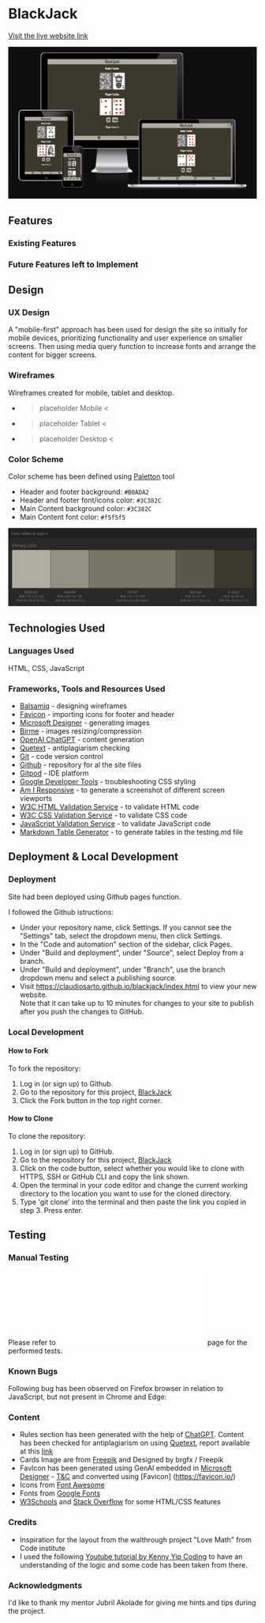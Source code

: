 # BlackJack

[Visit the live website link](https://claudiosarto.github.io/blackjack/index.html)

![Responsice Mockup](docs/blackjack-responsive-mockup.png) 

## Features

### Existing Features

### Future Features left to Implement

## Design  

### UX Design  
A "mobile-first" approach has been used for design the site so initially for mobile devices, prioritizing functionality and user experience on smaller screens. Then using media query function to increase fonts and arrange the content for bigger screens. 

### Wireframes
Wireframes created for mobile, tablet and desktop.
- > placeholder Mobile <
- > placeholder Tablet <
- > placeholder Desktop <

### Color Scheme

Color scheme has been defined using [Paletton](https://paletton.com/) tool

- Header and footer background: `#B0ADA2`
- Header and footer font/icons color: `#3C382C`
- Main Content background color: `#3C382C` 
- Main Content font color: `#f5f5f5` 

![Color Scheme](docs/blackjack-color-scheme.png)

## Technologies Used

### Languages Used
HTML, CSS, JavaScript

### Frameworks, Tools and Resources Used
- [Balsamiq](https://balsamiq.com/) - designing wireframes
- [Favicon](https://favicon.io/) - importing icons for footer and header
- [Microsoft Designer](https://designer.microsoft.com/) - generating images
- [Birme](https://www.birme.net/) - images resizing/compression
- [OpenAI ChatGPT](https://chat.openai.com/) - content generation
- [Quetext](https://www.quetext.com/) - antiplagiarism checking
- [Git](https://git-scm.com/) - code version control
- [Github](https://github.com/) - repository for al the site files
- [Gitpod](https://gitpod.io/) - IDE platform
- [Google Developer Tools](https://developer.chrome.com/docs/) - troubleshooting CSS styling
- [Am I Responsive](https://ui.dev/amiresponsive) - to generate a screenshot of different screen viewports 
- [W3C HTML Validation Service](https://validator.w3.org/) - to validate HTML code
- [W3C CSS Validation Service](https://jigsaw.w3.org/css-validator/) - to validate CSS code
- [JavaScript Validation Service](https://jshint.com/) - to validate JavaScript code
- [Markdown Table Generator](https://www.tablesgenerator.com/markdown_tables) - to generate tables in the testing.md file

## Deployment & Local Development

### Deployment
Site had been deployed using Github pages function.

I followed the Github istructions:
- Under your repository name, click Settings. If you cannot see the "Settings" tab, select the dropdown menu, then click Settings.
- In the "Code and automation" section of the sidebar, click Pages.
- Under "Build and deployment", under "Source", select Deploy from a branch.
- Under "Build and deployment", under "Branch", use the branch dropdown menu and select a publishing source.
-  Visit https://claudiosarto.github.io/blackjack/index.html to view your new website.  
Note that it can take up to 10 minutes for changes to your site to publish after you push the changes to GitHub.

### Local Development

#### How to Fork

To fork the repository:

1. Log in (or sign up) to Github.
2. Go to the repository for this project, [BlackJack](https://github.com/claudiosarto/blackjack)
3. Click the Fork button in the top right corner.

#### How to Clone

To clone the repository:

1. Log in (or sign up) to GitHub.
2. Go to the repository for this project, [BlackJack](https://github.com/claudiosarto/blackjack)
3. Click on the code button, select whether you would like to clone with HTTPS, SSH or GitHub CLI and copy the link shown.
4. Open the terminal in your code editor and change the current working directory to the location you want to use for the cloned directory.
5. Type 'git clone' into the terminal and then paste the link you copied in step 3. Press enter.

## Testing  

### Manual Testing 
Please refer to ![BlackJack Testing](/TESTING.md) page for the performed tests.

### Known Bugs
Following bug has been observed on Firefox browser in relation to JavaScript, but not present in Chrome and Edge:
<insert img here> 

### Content  

- Rules section has been generated with the help of [ChatGPT](https://chat.openai.com/). Content has been checked for antiplagiarism on using [Quetext](https://www.quetext.com/), report available at this [link](https://www.quetext.com/results/89e36fa13822ef58ab17) 
- Cards Image are from [Freepik](http://www.freepik.com) and Designed by brgfx / Freepik
- FavIcon has been generated using GenAI embedded in [Microsoft Designer](https://designer.microsoft.com/) - [T&C](https://designer.microsoft.com/termsOfUse.pdf) and converted using [Favicon] (https://favicon.io/)
- Icons from [Font Awesome](https://fontawesome.com/)
- Fonts from [Google Fonts](https://fonts.google.com/)
- [W3Schools](https://www.w3schools.com/) and [Stack Overflow](https://stackoverflow.com/) for some HTML/CSS features

### Credits

- Inspiration for the layout from the walthrough project "Love Math" from Code institute
- I used the following [Youtube tutorial by Kenny Yip Coding](https://www.youtube.com/watch?v=bMYCWccL-3U) to have an understanding of the logic and some code has been taken from there.

### Acknowledgments

I'd like to thank my mentor Jubril Akolade for giving me hints and tips during the project.